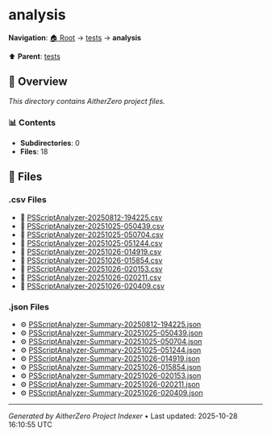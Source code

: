# analysis

**Navigation**: [🏠 Root](../../index.md) → [tests](../index.md) → **analysis**

⬆️ **Parent**: [tests](../index.md)

## 📖 Overview

*This directory contains AitherZero project files.*

### 📊 Contents

- **Subdirectories**: 0
- **Files**: 18

## 📄 Files

### .csv Files

- 📄 [PSScriptAnalyzer-20250812-194225.csv](./PSScriptAnalyzer-20250812-194225.csv)
- 📄 [PSScriptAnalyzer-20251025-050439.csv](./PSScriptAnalyzer-20251025-050439.csv)
- 📄 [PSScriptAnalyzer-20251025-050704.csv](./PSScriptAnalyzer-20251025-050704.csv)
- 📄 [PSScriptAnalyzer-20251025-051244.csv](./PSScriptAnalyzer-20251025-051244.csv)
- 📄 [PSScriptAnalyzer-20251026-014919.csv](./PSScriptAnalyzer-20251026-014919.csv)
- 📄 [PSScriptAnalyzer-20251026-015854.csv](./PSScriptAnalyzer-20251026-015854.csv)
- 📄 [PSScriptAnalyzer-20251026-020153.csv](./PSScriptAnalyzer-20251026-020153.csv)
- 📄 [PSScriptAnalyzer-20251026-020211.csv](./PSScriptAnalyzer-20251026-020211.csv)
- 📄 [PSScriptAnalyzer-20251026-020409.csv](./PSScriptAnalyzer-20251026-020409.csv)

### .json Files

- ⚙️ [PSScriptAnalyzer-Summary-20250812-194225.json](./PSScriptAnalyzer-Summary-20250812-194225.json)
- ⚙️ [PSScriptAnalyzer-Summary-20251025-050439.json](./PSScriptAnalyzer-Summary-20251025-050439.json)
- ⚙️ [PSScriptAnalyzer-Summary-20251025-050704.json](./PSScriptAnalyzer-Summary-20251025-050704.json)
- ⚙️ [PSScriptAnalyzer-Summary-20251025-051244.json](./PSScriptAnalyzer-Summary-20251025-051244.json)
- ⚙️ [PSScriptAnalyzer-Summary-20251026-014919.json](./PSScriptAnalyzer-Summary-20251026-014919.json)
- ⚙️ [PSScriptAnalyzer-Summary-20251026-015854.json](./PSScriptAnalyzer-Summary-20251026-015854.json)
- ⚙️ [PSScriptAnalyzer-Summary-20251026-020153.json](./PSScriptAnalyzer-Summary-20251026-020153.json)
- ⚙️ [PSScriptAnalyzer-Summary-20251026-020211.json](./PSScriptAnalyzer-Summary-20251026-020211.json)
- ⚙️ [PSScriptAnalyzer-Summary-20251026-020409.json](./PSScriptAnalyzer-Summary-20251026-020409.json)

---

*Generated by AitherZero Project Indexer* • Last updated: 2025-10-28 16:10:55 UTC

